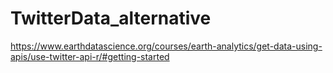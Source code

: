 # TwitterData_alternative
https://www.earthdatascience.org/courses/earth-analytics/get-data-using-apis/use-twitter-api-r/#getting-started
